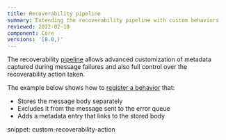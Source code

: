 ```yaml
---
title: Recoverability pipeline
summary: Extending the recoverability pipeline with custom behaviors
reviewed: 2022-02-10
component: Core
versions: '[8.0,)'
---
```


The recoverability [pipeline](/nervicebus/pipeline) allows advanced customization of metadata captured during message failures and also full control over the recoverability action taken.

The example below shows how to [register a behavior](TODO) that:

- Stores the message body separately
- Excludes it from the message sent to the error queue
- Adds a metadata entry that links to the stored body

snippet: custom-recoverability-action
